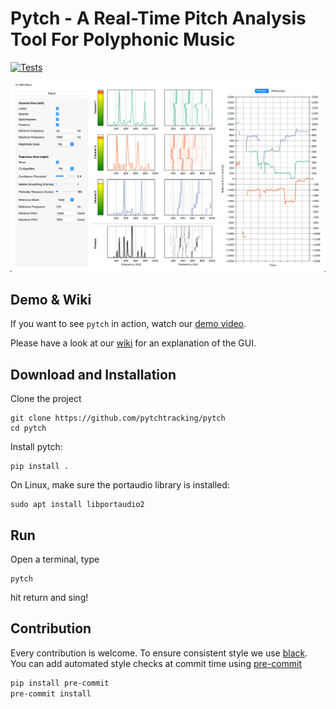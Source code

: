 Pytch - A Real-Time Pitch Analysis Tool For Polyphonic Music
===============

[![Tests](https://github.com/pytchtracking/pytch/actions/workflows/python-app.yml/badge.svg)](https://github.com/pytchtracking/pytch/actions/workflows/python-app.yml)

![screenshot](pictures/screenshot.png)

## Demo & Wiki

If you want to see `pytch` in action, watch our [demo video](https://youtu.be/LPt83Wqf2e4).

Please have a look at our [wiki](https://github.com/pytchtracking/pytch/wiki) for an explanation of the GUI.


## Download and Installation

Clone the project
```
git clone https://github.com/pytchtracking/pytch
cd pytch
```

Install pytch:
```
pip install .
```

On Linux, make sure the portaudio library is installed:
```
sudo apt install libportaudio2
```

## Run
Open a terminal, type
```
pytch
```
hit return and sing!

## Contribution

Every contribution is welcome. To ensure consistent style we use [black](https://github.com/psf/black).
You can add automated style checks at commit time using [pre-commit](https://pre-commit.com/)

```bash
pip install pre-commit
pre-commit install
```
